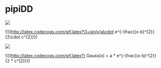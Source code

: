 # pipiDD
![](http://latex.codecogs.com/gif.latex?\\frac{1}{1+sin(x)})

![](http://latex.codecogs.com/gif.latex?\1+sin(x)a\cdot e^{-\frac{(x-b)^{2}}{2\cdot c^{2}}})

![](http://latex.codecogs.com/gif.latex?\a\*b)

![](http://latex.codecogs.com/gif.latex?\ Gauss(x) = a \* e^{-\frac{(x-b)^{2}}{2 \* c^{2}}})

